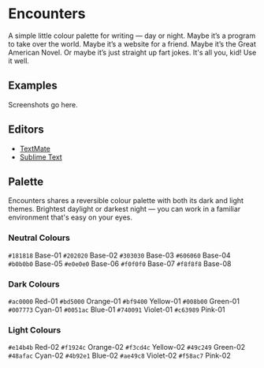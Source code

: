 # Encounters

A simple little colour palette for writing — day or night. Maybe it’s a program to take over the world. Maybe it’s a website for a friend. Maybe it’s the Great American Novel. Or maybe it’s just straight up fart jokes. It's all you, kid! Use it well.

## Examples

Screenshots go here.

## Editors

* [TextMate](http://macromates.com)
* [Sublime Text](http://www.sublimetext.com)

## Palette

Encounters shares a reversible colour palette with both its dark and light themes. Brightest daylight or darkest night — you can work in a familiar environment that's easy on your eyes.

### Neutral Colours

`#181818` Base-01
`#202020` Base-02
`#303030` Base-03
`#606060` Base-04
`#b0b0b0` Base-05
`#e0e0e0` Base-06
`#f0f0f0` Base-07
`#f8f8f8` Base-08

### Dark Colours

`#ac0000` Red-01
`#bd5000` Orange-01
`#bf9400` Yellow-01
`#008b00` Green-01
`#007773` Cyan-01
`#0051ac` Blue-01
`#740091` Violet-01
`#c63989` Pink-01

### Light Colours

`#e14b4b` Red-02
`#f1924c` Orange-02
`#f3cd4c` Yellow-02
`#49c249` Green-02
`#48afac` Cyan-02
`#4b92e1` Blue-02
`#ae49c8` Violet-02
`#f58ac7` Pink-02
